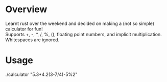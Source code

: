 # Overview
Learnt rust over the weekend and decided on making a (not so simple) calculator for fun! <br/>
Supports +, -, \*, /, %, (), floating point numbers, and implicit multiplication. <br/>
Whitespaces are ignored.

# Usage
./calculator "5.3\*4.2(3-7/4)-5%2"

